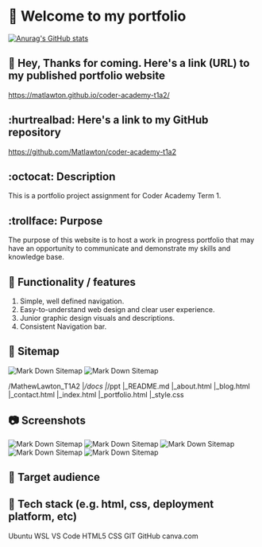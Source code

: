 # :see_no_evil: Welcome to my portfolio

[![Anurag's GitHub stats](https://github-readme-stats.vercel.app/api?username=Matlawton)](https://github.com/anuraghazra/github-readme-stats)

## :pizza: Hey, Thanks for coming. Here's a link (URL) to my published portfolio website

<https://matlawton.github.io/coder-academy-t1a2/>

## :hurtrealbad: Here's a link to my GitHub repository

<https://github.com/Matlawton/coder-academy-t1a2>

## :octocat: Description

This is a portfolio project assignment for Coder Academy Term 1.

## :trollface: Purpose

The purpose of this website is to host a work in progress portfolio that may have an opportunity to communicate and demonstrate my skills and knowledge base.

## :poodle: Functionality / features

1. Simple, well defined navigation.
1. Easy-to-understand web design and clear user experience.
1. Junior graphic design visuals and descriptions.
1. Consistent Navigation bar.

## :milky_way: Sitemap

![Mark Down Sitemap](docs/gh-sitemap.png "An image of the sitemap")
![Mark Down Sitemap](docs/sitemap-md.png "An image of the sitemap in markdown")

/MathewLawton_T1A2
|_/docs
|_/ppt
|_README.md
|_about.html
|_blog.html
|_contact.html
|_index.html
|_portfolio.html
|_style.css


## :camera: Screenshots

![Mark Down Sitemap](docs/Screenshot-vmob-port.png "An image of the sitemap in markdown")
![Mark Down Sitemap](docs/Screenshot-v1.png "An image of the sitemap in markdown")
![Mark Down Sitemap](docs/Screenshot-tab-blog.png "An image of the sitemap in markdown")
![Mark Down Sitemap](docs/Screenshot-v3.png "An image of the sitemap in markdown")
![Mark Down Sitemap](docs/Screenshot-v2.png "An image of the sitemap in markdown")

## :wave: Target audience

## :wrench: Tech stack (e.g. html, css, deployment platform, etc)

Ubuntu WSL
VS Code
HTML5
CSS
GIT
GitHub
canva.com



